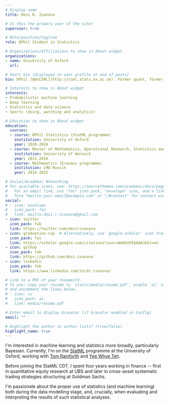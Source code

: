 ```yaml
---
# Display name
title: Desi R. Ivanova

# Is this the primary user of the site?
superuser: true

# Role/position/tagline
role: DPhil Student in Statistics

# Organizations/Affiliations to show in About widget
organizations:
- name: University of Oxford
  url:

# Short bio (displayed in user profile at end of posts)
bio: DPhil [@OxCSML](http://csml.stats.ox.ac.uk). Former quant, former former gymnast.

# Interests to show in About widget
interests:
- Probabilistic machine learning
- Deep learning
- Statistics and data science
- Sports (doing, watching and analytics)

# Education to show in About widget
education:
  courses:
  - course: DPhil Statistics (StatML programme)
    institution: Univeristy of Oxford
    year: 2020-2024
  - course: Master of Mathematics, Operational Research, Statistics and Economics (MMORSE)
    institution: University of Warwick
    year: 2011-2016
  - course: Mathematics (Erasmus programme)
    institution: LMU Munich
    year: 2014-2015

# Social/Academic Networking
# For available icons, see: https://sourcethemes.com/academic/docs/page-builder/#icons
#   For an email link, use "fas" icon pack, "envelope" icon, and a link in the
#   form "mailto:your-email@example.com" or "/#contact" for contact widget.
social:
# - icon: envelope
#   icon_pack: fas
#   link: mailto:desi.r.ivanova@gmail.com
- icon: twitter
  icon_pack: fab
  link: https://twitter.com/desirivanova
- icon: graduation-cap  # Alternatively, use `google-scholar` icon from `ai` icon pack
  icon_pack: fas
  link: https://scholar.google.com/citations?user=AmX6sMIAAAAJ&hl=en
- icon: github
  icon_pack: fab
  link: https://github.com/desi-ivanova
- icon: linkedin
  icon_pack: fab
  link: https://www.linkedin.com/in/dr-ivanova/

# Link to a PDF of your resume/CV.
# To use: copy your resume to `static/media/resume.pdf`, enable `ai` icons in `params.toml`,
# and uncomment the lines below.
# - icon: cv
#   icon_pack: ai
#   link: media/resume.pdf

# Enter email to display Gravatar (if Gravatar enabled in Config)
email: ""

# Highlight the author in author lists? (true/false)
highlight_name: true
---
```


I'm interested in machine learning and statistics more broadly, particularly Bayesian. Currently, I'm on the [StatML](https://statml.io/) programme at the University of Oxford, working with [Tom Rainforth](https://www.robots.ox.ac.uk/~twgr) and [Yee Whye Teh](https://www.stats.ox.ac.uk/~teh).

Before joining the StatML CDT, I spent four years working in finance -- first in quantitative equity research at UBS and later in cross-asset systematic trading strategies structuring at Goldman Sachs.

I'm passionate about the proper use of statistics (and machine learning) both during the data modelling stage, and, crucially, when evaluating and interpreting the results of such statistical analyses.
